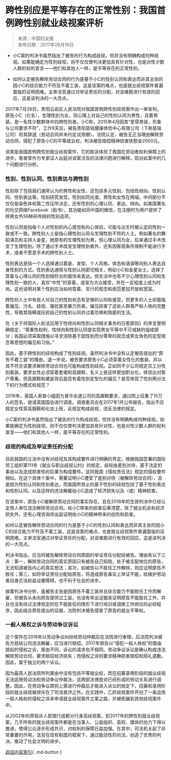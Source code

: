 <!-- http://pcpaper.cnwomen.com.cn/content/2017-08/16/041366.html -->

# 跨性别应是平等存在的正常性别：我国首例跨性别就业歧视案评析

> 来源：中国妇女报  
> 发布日期：2017年08月16日

- 小C案的判决书虽然指出了被告的行为构成歧视，但并没有明确构成何种歧视。如果能确定为性别歧视，则不仅仅使判决更加具有针对性，也是对性少数人群的权利宣言——他们和其他人一样，是平等存在的正常性别。

- 如何认定被告解除劳动合同的行为是基于小C的性别认同和表达而非其主张的因小C的综合能力不符及不着工装，这是该案的难点，也是就业歧视案件普遍面临的证明困难。主审法官通过对举证责任的分配，对该难题进行有效的回应，这是该判决的一大亮点。

2017年7月26日，贵阳云岩区人民法院对我国首例跨性别歧视案作出一审宣判。原告小C（化名），生理性别为女，但心理上对自己的性别认同为男性，且着男装，是一名性少数群体中的跨性别者。小C称，2015年4月因其“爱穿男装，形象与公司要求不符”，工作9天后，被告贵阳慈铭健康体检中心有限公司（下称慈铭公司）将其辞退（劳动合同并未约定试用期）。法院认定，被告无正当理由解除劳动合同，侵犯了原告小C的平等就业权，判决被告赔偿精神损害抚慰金2000元。

该案是我国首例跨性别就业歧视案件，它的胜诉体现了我国在劳动者权利保障上的进步。笔者曾作为专家证人出庭对该案涉及的法律问题进行解释，现对此案中的几个问题进行分析。

### 性别、性别认同、性别表达与跨性别

性别除了包括我们通常认为的男性和女性，还包括多元性别，包括性倾向、性别认同、性别表达等。性别研究发现，性别如同光谱，男性和女性在两端，中间部分不仅仅是染色体和第二性征所决定，还有性别的心理认同、表达、倾向。如美国著名的社交网络Facebook（脸书），其功能如同中国的微信，在注册时为用户提供了除男女外56种非传统的性别选项。

性别认同是指每个人对性别的内心感觉和内心体验，可能与出生时被认定的性别一致或不一致。跨性别人士是指心理性别认同与生理性别不符的人士。例如著名的舞蹈演员和主持人金星，她原有的生理性别为男，但心理认同为女，后来通过手术改变了生理性别。除了通过手术改变生理性别者外，还有因客观条件限制不能进行手术，或者不愿意手术的跨性别人士。

性别表达是指一个人选择通过着装、发型、个人风格、体态和语调等向别人表达自身性别的方式。性别表达通常与性别认同密切相关，例如小C和金星女士，选择了穿着与心理认同的性别相符合的服饰来表达。但生活中也有不少心理性别认同和生理性别一致的人，喜欢“中性”的穿着，逐渐为大众接受，并在一定程度上成为时尚。这也说明对某个性别应当如何穿着、言行的观念和规范更加开放和宽容。

跨性别人士中有些人对自己的性别状态有足够的认同和接受，但更多的人士却面临着偏见、污名、歧视、骚扰甚至暴力伤害。偏见损害了这些人群尊严和人格的完整性，导致其隐瞒或压抑自己的性别认同并过着恐惧和隐匿的生活。

在《关于将国际人权法应用于性倾向和性别认同相关事务的日惹原则》的序言里明确规定，“尊重性权利、性倾向和性别认同是实现男女平等中不可或缺的组成部分；各国必须采取措施以寻求消除基于因性别而分尊卑的观念或男女角色的定型观念等思想的偏见和习俗。”

因此，基于跨性别的歧视构成了性别歧视。虽然判决书中没有认定被告提出的“原告不着工装”的理由，退一步说，被告要求原告小C必须穿着女性化的套装，并以其不符合该要求解除劳动合同也可能构成性别歧视。正如同不少公司规定员工分性别着装，要求女性必须穿着套裙和高跟鞋，名义上是这样更加职业化，体现出对客户尊重。但高跟鞋和裙装背后是否有着性别定型化的偏见？是否体现了性别两分法下的行为模式和规范？

2016年，英国人索普小姐因为普华永道公司的高跟鞋要求，通过网上征集了15万人的签名，提请英国国会进行调查。调查委员会在2017年1月公布报告，指出不应规定女性穿高跟鞋和化妆上班，此规定构成歧视，违反法律的规定。

小C案的判决书虽然指出了被告的行为构成歧视，但并没有明确构成何种歧视。如果能确定为性别歧视，则不仅仅使判决更加具有针对性，也是对性少数人群的权利宣言——他们和其他人一样，是平等存在的正常性别。

### 歧视的构成及举证责任的分配

目前我国的立法中没有对歧视及其构成要件进行明确的界定。根据我国签署的国际劳工组织第111号《就业与职业歧视公约》的规定，歧视由差别对待，基于法定的事由以及造成损害性的后果为构成要件。这同我国《侵权责任法》规定的侵权要件相似。在这个具体个案中，需要证明小C遭受了差别对待（被解除劳动合同），且是因为性别认同和性别表达，而我国所禁止的基于性别的歧视包括了基于性别表达和性别认同，以及这样的违法解雇给小C造成了经济损失以及（或）精神损害。

在该案中，原告小C被解除劳动合同的事实存在，且在2016年的生效判决中已经认定用人单位违法解除劳动合同。给小C带来的损害后果清楚，除了就业机会和经济损失外，还有心理咨询师出庭证明给小C的精神带来的创伤和损害。

如何认定被告解除劳动合同的行为是基于小C的性别认同和表达而非其主张的因小C的综合能力不符及不着工装，这是该案的难点，也是就业歧视案件普遍面临的证明困难。主审法官通过对举证责任的分配，对该难题进行有效的回应，这是该判决的一大亮点。

判决书指出，应当将被告解除劳动合同原因的举证责任分配给被告。理由有以下三点：第一，解除劳动合同的真实原因只有被告自己知晓，处于被支配地位的原告，无法知道被告内心的真实想法；其次，如被告以不胜任工作解除，则应证明原告不胜任；第三，如将举证责任分配给原告，将造成原告事实上举证不能，给维护劳动者自身合法权益设置障碍，也不利于社会的进步。

接着判决书分析，虽被告主张是因原告不着工装并且综合能力不能胜任工作而解雇，但被告从未向原告提供过工装，也没有举出证据来证明原告不能胜任工作，并且也没有经过法律规定的在不能胜任的情形下进行培训或调换工作岗位的必经程序，因此结合原告提出的证据，法院判决被告侵害了原告的就业平等权。

### 一般人格权之诉与劳动争议诉讼

这个案件在2016年以劳动争议纠纷经劳动仲裁后在法院进行审理，后法院判决被告方慈铭公司违法解雇，应当进行赔偿。2017年原告以“侵犯一般人格权”的案由提起的侵权之诉，案由不同，诉讼的请求也不相同。劳动争议诉讼是确认构成违法解除劳动合同，要求赔偿经济损失；而侵权之诉则要求精神损害赔偿和赔礼道歉。因此，属于独立的两个诉讼。

因为最高人民法院所列案由中没有包括平等就业权，而在招募录用阶段的就业歧视无法适用劳动法和劳动争议仲裁法，这两部法律是对已经形成的劳动关系进行调整。因此，在劳动争议原则上需进行仲裁后才能进入诉讼的规定下，招募和录用阶段的就业歧视被排斥在了司法救济之外。在实践中，乙肝歧视案件开创了一条运用一般人格权的侵权之诉来申请就业歧视案件立案之路，并被拓展到其他歧视案件中。

从2002年的蒋韬诉人民银行成都分行身高歧视案，到2017年的跨性别就业歧视案，几乎所有的就业歧视案件都是在当事人、公益组织、高校、媒体的协力下得以推进，使得公众逐步形成共识，对权利的保障日益加强。在其中，司法机关起了非常重要的作用，法官在现有制度的框架下，通过能动性的司法，创造了优秀的判决，推动了社会文明的进步。

[返回内容索引](../coverage/index.md){ .md-button }
